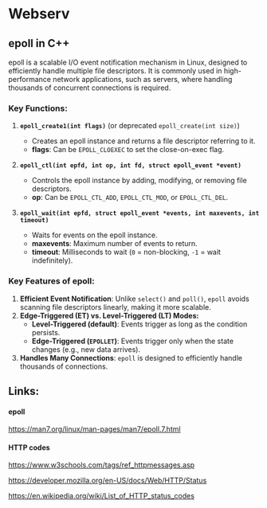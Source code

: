 # Webserv


## epoll in C++
epoll is a scalable I/O event notification mechanism in Linux, designed to efficiently handle multiple file descriptors. It is commonly used in high-performance network applications, such as servers, where handling thousands of concurrent connections is required.

### Key Functions:

1. **`epoll_create1(int flags)`** (or deprecated `epoll_create(int size)`)  
   - Creates an epoll instance and returns a file descriptor referring to it.  
   - **flags**: Can be `EPOLL_CLOEXEC` to set the close-on-exec flag.

2. **`epoll_ctl(int epfd, int op, int fd, struct epoll_event *event)`**  
   - Controls the epoll instance by adding, modifying, or removing file descriptors.  
   - **op**: Can be `EPOLL_CTL_ADD`, `EPOLL_CTL_MOD`, or `EPOLL_CTL_DEL`.

3. **`epoll_wait(int epfd, struct epoll_event *events, int maxevents, int timeout)`**  
   - Waits for events on the epoll instance.  
   - **maxevents**: Maximum number of events to return.  
   - **timeout**: Milliseconds to wait (`0` = non-blocking, `-1` = wait indefinitely).

### Key Features of epoll:

1. **Efficient Event Notification**: Unlike `select()` and `poll()`, `epoll` avoids scanning file descriptors linearly, making it more scalable.
2. **Edge-Triggered (ET) vs. Level-Triggered (LT) Modes:**  
   - **Level-Triggered (default)**: Events trigger as long as the condition persists.  
   - **Edge-Triggered (`EPOLLET`)**: Events trigger only when the state changes (e.g., new data arrives).
3. **Handles Many Connections**: `epoll` is designed to efficiently handle thousands of connections.






## Links:

#### epoll
https://man7.org/linux/man-pages/man7/epoll.7.html


#### HTTP codes
https://www.w3schools.com/tags/ref_httpmessages.asp

https://developer.mozilla.org/en-US/docs/Web/HTTP/Status

https://en.wikipedia.org/wiki/List_of_HTTP_status_codes
